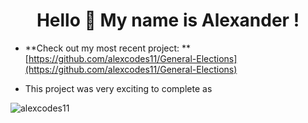 <h1 align="center">Hello 👋 My name is Alexander !</h1>

- **Check out my most recent project: ** [https://github.com/alexcodes11/General-Elections](https://github.com/alexcodes11/General-Elections)

- This project was very exciting to complete as


<p><img align="left" src="https://github-readme-stats.vercel.app/api/top-langs?username=alexcodes11&show_icons=true&locale=en&layout=compact" alt="alexcodes11" /></p>
